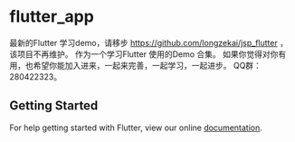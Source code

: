 # flutter_app
最新的Flutter 学习demo，请移步 https://github.com/longzekai/jsp_flutter ，该项目不再维护。
作为一个学习Flutter 使用的Demo 合集。
如果你觉得对你有用，也希望你能加入进来，一起来完善，一起学习，一起进步。
QQ群：280422323。
## Getting Started

For help getting started with Flutter, view our online
[documentation](https://flutter.io/).
